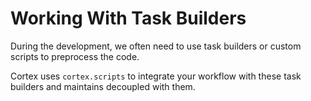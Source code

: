# Working With Task Builders

During the development, we often need to use task builders or custom scripts to preprocess the code.

Cortex uses `cortex.scripts` to integrate your workflow with these task builders and maintains decoupled with them.
